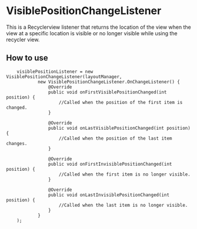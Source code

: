 # VisiblePositionChangeListener

This is a Recyclerview listener that returns the location of the view when the view at a specific location is visible or no longer visible while using the recycler view.
## How to use
        visiblePositionListener = new VisiblePositionChangeListener(layoutManager,
                new VisiblePositionChangeListener.OnChangeListener() {
                    @Override
                    public void onFirstVisiblePositionChanged(int position) {
                        //Called when the position of the first item is changed.
                    }

                    @Override
                    public void onLastVisiblePositionChanged(int position) {
                        //Called when the position of the last item changes.
                    }

                    @Override
                    public void onFirstInvisiblePositionChanged(int position) {
                        //Called when the first item is no longer visible.
                    }

                    @Override
                    public void onLastInvisiblePositionChanged(int position) {
                        //Called when the last item is no longer visible.
                    }
                }
        );
